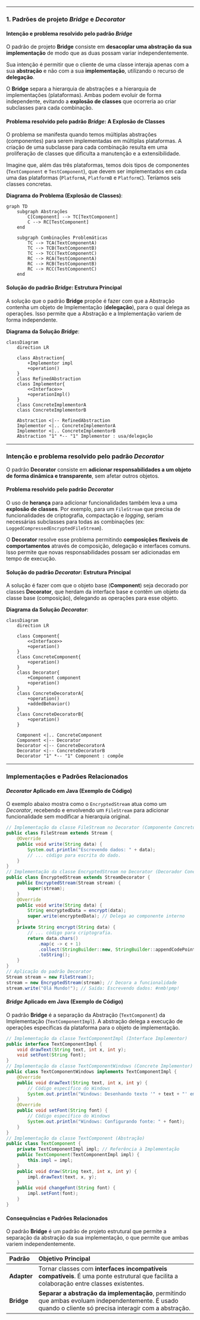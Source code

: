 
-----

### 1\. Padrões de projeto *Bridge* e *Decorator*

#### Intenção e problema resolvido pelo padrão *Bridge*

O padrão de projeto **Bridge** consiste em **desacoplar uma abstração da sua implementação** de modo que as duas possam variar independentemente.

Sua intenção é permitir que o cliente de uma classe interaja apenas com a sua **abstração** e não com a sua **implementação**, utilizando o recurso de **delegação**.

O **Bridge** separa a hierarquia de abstrações e a hierarquia de implementações (plataformas). Ambas podem evoluir de forma independente, evitando a **explosão de classes** que ocorreria ao criar subclasses para cada combinação.

#### Problema resolvido pelo padrão *Bridge*: A Explosão de Classes

O problema se manifesta quando temos múltiplas abstrações (componentes) para serem implementadas em múltiplas plataformas. A criação de uma subclasse para cada combinação resulta em uma proliferação de classes que dificulta a manutenção e a extensibilidade.

Imagine que, além das três plataformas, temos dois tipos de componentes (`TextComponent` e `TestComponent`), que devem ser implementados em cada uma das plataformas (`PlatformA`, `PlatformB` e `PlatformC`). Teríamos seis classes concretas.

**Diagrama do Problema (Explosão de Classes)**:

```mermaid
graph TD
    subgraph Abstrações
        C[Component] --> TC[TextComponent]
        C --> RC[TestComponent]
    end

    subgraph Combinações Problemáticas
        TC --> TCA(TextComponentA)
        TC --> TCB(TextComponentB)
        TC --> TCC(TextComponentC)
        RC --> RCA(TestComponentA)
        RC --> RCB(TestComponentB)
        RC --> RCC(TestComponentC)
    end
```

#### Solução do padrão *Bridge*: Estrutura Principal

A solução que o padrão **Bridge** propõe é fazer com que a Abstração contenha um objeto de Implementação (**delegação**), para o qual delega as operações. Isso permite que a Abstração e a Implementação variem de forma independente.

**Diagrama da Solução *Bridge***:

```mermaid
classDiagram
    direction LR

    class Abstraction{
        +Implementor impl
        +operation()
    }
    class RefinedAbstraction
    class Implementor{
        <<Interface>>
        +operationImpl()
    }
    class ConcreteImplementorA
    class ConcreteImplementorB

    Abstraction <|-- RefinedAbstraction
    Implementor <|.. ConcreteImplementorA
    Implementor <|.. ConcreteImplementorB
    Abstraction "1" *-- "1" Implementor : usa/delegação
```

-----

### Intenção e problema resolvido pelo padrão *Decorator*

O padrão **Decorator** consiste em **adicionar responsabilidades a um objeto de forma dinâmica e transparente**, sem afetar outros objetos.

#### Problema resolvido pelo padrão *Decorator*

O uso de **herança** para adicionar funcionalidades também leva a uma **explosão de classes**. Por exemplo, para um `FileStream` que precisa de funcionalidades de criptografia, compactação e *logging*, seriam necessárias subclasses para todas as combinações (ex: `LoggedCompressedEncryptedFileStream`).

O **Decorator** resolve esse problema permitindo **composições flexíveis de comportamentos** através de composição, delegação e interfaces comuns. Isso permite que novas responsabilidades possam ser adicionadas em tempo de execução.

#### Solução do padrão *Decorator*: Estrutura Principal

A solução é fazer com que o objeto base (**Component**) seja decorado por classes **Decorator**, que herdam da interface base e contêm um objeto da classe base (composição), delegando as operações para esse objeto.

**Diagrama da Solução *Decorator***:

```mermaid
classDiagram
    direction LR

    class Component{
        <<Interface>>
        +operation()
    }
    class ConcreteComponent{
        +operation()
    }
    class Decorator{
        +Component component
        +operation()
    }
    class ConcreteDecoratorA{
        +operation()
        +addedBehavior()
    }
    class ConcreteDecoratorB{
        +operation()
    }

    Component <|.. ConcreteComponent
    Component <|-- Decorator
    Decorator <|-- ConcreteDecoratorA
    Decorator <|-- ConcreteDecoratorB
    Decorator "1" *-- "1" Component : compõe
```

-----

### Implementações e Padrões Relacionados

#### *Decorator* Aplicado em Java (Exemplo de Código)

O exemplo abaixo mostra como o `EncryptedStream` atua como um *Decorator*, recebendo e envolvendo um `FileStream` para adicionar funcionalidade sem modificar a hierarquia original.

```java
// Implementação da classe FileStream no Decorator (Componente Concreto)
public class FileStream extends Stream {
    @Override
    public void write(String data) {
        System.out.println("Escrevendo dados: " + data);
        // ... código para escrita do dado.
    }
}
// Implementação da classe EncryptedStream no Decorator (Decorador Concreto)
public class EncryptedStream extends StreamDecorator {
    public EncryptedStream(Stream stream) {
        super(stream);
    }
    @Override
    public void write(String data) {
        String encryptedData = encrypt(data);
        super.write(encryptedData); // Delega ao componente interno
    }
    private String encrypt(String data) {
        // ... código para criptografia.
        return data.chars()
            .map(c -> c + 1)
            .collect(StringBuilder::new, StringBuilder::appendCodePoint, StringBuilder::append)
            .toString();
    }
}
// Aplicação do padrão Decorator
Stream stream = new FileStream();
stream = new EncryptedStream(stream); // Decora a funcionalidade
stream.write("Olá Mundo!"); // Saída: Escrevendo dados: #nmb!pmp!
```

#### *Bridge* Aplicado em Java (Exemplo de Código)

O padrão **Bridge** é a separação da Abstração (`TextComponent`) da Implementação (`TextComponentImpl`). A abstração delega a execução de operações específicas da plataforma para o objeto de implementação.

```java
// Implementação da classe TextComponentImpl (Interface Implementor)
public interface TextComponentImpl {
    void drawText(String text, int x, int y);
    void setFont(String font);
}
// Implementação da classe TextComponentWindows (Concrete Implementor)
public class TextComponentWindows implements TextComponentImpl {
    @Override
    public void drawText(String text, int x, int y) {
        // Código específico do Windows
        System.out.println("Windows: Desenhando texto '" + text + "' em (" + x + ", " + y + ")");
    }
    @Override
    public void setFont(String font) {
        // Código específico do Windows
        System.out.println("Windows: Configurando fonte: " + font);
    }
}
// Implementação da classe TextComponent (Abstração)
public class TextComponent {
    private TextComponentImpl impl; // Referência à Implementação
    public TextComponent(TextComponentImpl impl) {
        this.impl = impl;
    }
    public void draw(String text, int x, int y) {
        impl.drawText(text, x, y);
    }
    public void changeFont(String font) {
        impl.setFont(font);
    }
}
```

#### Consequências e Padrões Relacionados

O padrão **Bridge** é um padrão de projeto estrutural que permite a separação da abstração da sua implementação, o que permite que ambas variem independentemente.

| Padrão | Objetivo Principal |
| :--- | :--- |
| **Adapter** | Tornar classes com **interfaces incompatíveis compatíveis**. É uma ponte estrutural que facilita a colaboração entre classes existentes. |
| **Bridge** | **Separar a abstração da implementação**, permitindo que ambas evoluam independentemente. É usado quando o cliente só precisa interagir com a abstração. |